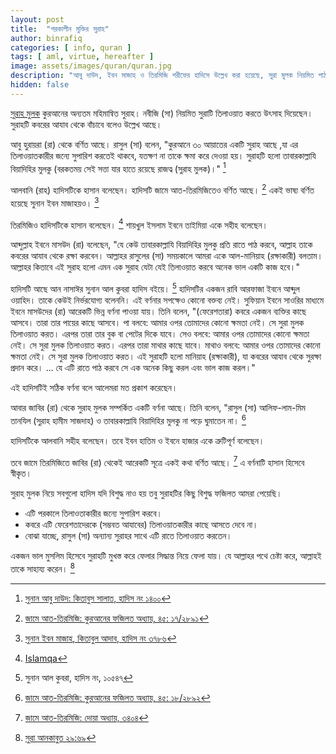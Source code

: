 ```yaml
---
layout: post
title:  "পরকালীন মুক্তির সুরাহ"
author: binrafiq
categories: [ info, quran ]
tags: [ aml, virtue, hereafter ]
image: assets/images/quran/quran.jpg 
description: "আবু দাউদ, ইবন মাজাহ ও তিরমিজি শরীফের হাদিসে উল্লেখ করা হয়েছে, সুরা মুলক নিয়মিত পাঠ করলে পরকালের আযাব থেকে মুক্তি পাওয়া যাবে।"
hidden: false
---
```


[সুরাহ মুলক](https://tanzil.net/#67:1) কুরআনের অন্যতম মহিমান্বিত সুরাহ। নবীজি (সা) নিয়মিত সুরাটি তিলাওয়াত করতে উৎসাহ দিয়েছেন। সুরাহটি কবরের আযাব থেকে বাঁচাবে বলেও উল্লেখ আছে। 

আবু হুরায়রা (রা) থেকে বর্ণিত আছে। রাসুল (সা) বলেন, "কুরআনে ৩০ আয়াতের একটি সুরাহ আছে ,যা এর তিলাওয়াতকারীর জন্যে সুপারিশ করতেই থাকবে, যতক্ষণ না তাকে ক্ষমা করে দেওয়া হয়। সুরাহটি হলো তাবারকাল্লাযি বিয়াদিহির মুলকু (বরকতময় সেই সত্তা যার হাতে রয়েছে রাজত্ব (সুরাহ মুলক)।" [^1]

আলবানি (রাহ) হাদিসটিকে হাসান বলেছেন। হাদিসটি জামে আত-তিরমিজিতেও বর্ণিত আছে। [^2] একই ভাষ্য বর্ণিত হয়েছে সুনান ইবন মাজাহয়ও। [^3] 

তিরমিজিও হাদিসটিকে হাসান বলেছেন। [^4] শায়খুল ইসলাম ইবনে তাইমিয়া একে সহীহ বলেছেন। 

আব্দুল্লাহ ইবনে মাসউদ (রা) বলেছেন, "যে কেউ  তাবারকাল্লাযি বিয়াদিহির মুলকু প্রতি রাতে পাঠ করবে, আল্লাহ তাকে কবরের আযাব থেকে রক্ষা করবেন। আল্লাহর রাসুলের (সা) সময়কালে আমরা একে আল-মানিয়াহ (রক্ষাকারী) বলতাম। আল্লাহর কিতাবে এই সুরাহ হলো এমন এক সুরাহ যেটা যেই তিলাওয়াত করবে অনেক ভাল একটি কাজ হবে।" 

হাদিসটি আছে আন নাসাঈর সুনান আল কুবরা হাদিস বইয়ে। [^5] হাদিসটির একজন রাবি আরফাজা ইবনে আব্দুল ওয়াহিদ। তাকে কেউই নির্ভরযোগ্য বলেননি। এই বর্ণনার সপক্ষেও কোনো বক্তব্য নেই। সুফিয়ান ইবনে সাওরির মাধ্যমে ইবনে মাসউদের (রা) আরেকটি ভিন্ন বর্ণনা পাওয়া যায়। তিনি বলেন, "(ফেরেশতারা) কবরে একজন ব্যক্তির কাছে আসবে। তারা তার পায়ের কাছে আসবে। পা বলবে: আমার ওপর তোমাদের কোনো ক্ষমতা নেই। সে সুরা মুলক তিলাওয়াত করত। এরপর তারা তার বুক বা পেটের দিকে যাবে। সেও বলবে: আমার ওপর তোমাদের কোনো ক্ষমতা নেই। সে সুরা মুলক তিলাওয়াত করত। এরপর তারা মাথার কাছে যাবে। মাথাও বলবে: আমার ওপর তোমাদের কোনো ক্ষমতা নেই। সে সুরা মুলক তিলাওয়াত করত। এই সুরাহটি হলো মানিয়াহ (রক্ষাকারী), যা কবরের আযাব থেকে সুরক্ষা প্রদান করে। ... যে এটি রাতে পাঠ করবে সে এক অনেক কিছু করল এবং ভাল কাজ করল।" 

এই হাদিসটিই সঠিক বর্ণনা বলে আলেমরা মত প্রকাশ করেছেন। 

আবার জাবির (রা) থেকে সুরাহ মুলক সম্পর্কিত একটি বর্ণনা আছে। তিনি  বলেন, "রাসুল (সা) আলিফ-লাম-মিম তানযিল (সুরাহ হামীম সাজদাহ) ও  তাবারকাল্লাযি বিয়াদিহির মুলকু না পড়ে ঘুমাতেন না। [^6]

হাদিসটিকে আলবানি সহীহ বলেছেন। তবে ইবন হাতিম ও ইবনে হাজার একে ত্রুটিপূর্ণ বলেছেন। 

তবে জামে তিরমিজিতে জাবির (রা) থেকেই আরেকটি সূত্রে একই কথা বর্ণিত আছে। [^7] এ বর্ণনাটি হাসান হিসেবে স্বীকৃত। 

সুরাহ মুলক নিয়ে সবগুলো হাদিস যদি বিশুদ্ধ নাও হয় তবু সুরাহটির কিছু বিশুদ্ধ ফজিলত আমরা পেয়েছি। 

- এটি পরকালে তিলাওতাকারীর জন্যে সুপারিশ করবে।
- কবরে এটি ফেরেশতাদেরকে (সম্ভবত আযাবের) তিলাওয়াতকারীর কাছে আসতে দেবে না। 
- বোঝা যাচ্ছে, রাসুল (সা) অন্যান্য সুরাহর সাথে এটি রাতে তিলাওয়াত করতেন। 

একজন ভাল মুসলিম হিসেবে সুরাহটি মুখস্ত করে ফেলার সিদ্ধান্ত নিয়ে ফেলা যায়। যে আল্লাহর পথে চেষ্টা করে, আল্লাহই তাকে সাহায্য করেন। [^8]
 
[^1]: [সুনান আবু দাউদ: কিতাবুস সালাত, হাদিস নং ১৪০০](https://sunnah.com/abudawud:1400)
[^2]: [জামে আত-তিরমিজি: কুরআনের ফজিলত অধ্যায়, ৪৫: ১৭/২৮৯১](https://sunnah.com/tirmidhi/45/17)
[^3]: [সুনান ইবন মাজাহ, কিতাবুল আদাব, হাদিস নং ৩৭৮৬](https://sunnah.com/ibnmajah:3786)
[^4]: [Islamqa](https://islamqa.info/en/answers/26240/reading-soorat-al-mulk-protects-one-from-the-torment-of-the-grave)
[^5]: সুনান আল কুবরা, হাদিস নং, ১০৫৪৭ 
[^6]: [জামে আত-তিরমিজি: কুরআনের ফজিলত অধ্যায়, ৪৫: ১৮/২৮৯২](https://sunnah.com/tirmidhi/45/18)
[^7]: [জামে আত-তিরমিজি: দোয়া অধ্যায়, ৩৪০৪](https://sunnah.com/tirmidhi:3404)
[^8]: [সুরা আনকাবুত ২৯:৬৯](https://tanzil.net/#29:69)